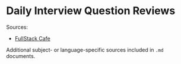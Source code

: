 # Daily Interview Question Reviews

Sources:

- [FullStack Cafe](https://www.fullstack.cafe/)

Additional subject- or language-specific sources included in `.md` documents.